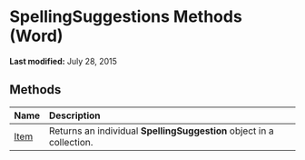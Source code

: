 
# SpellingSuggestions Methods (Word)

 **Last modified:** July 28, 2015


## Methods



|**Name**|**Description**|
|:-----|:-----|
| [Item](dca0042b-21d6-04d9-0247-cb9ab3c62857.md)|Returns an individual  **SpellingSuggestion** object in a collection.|
